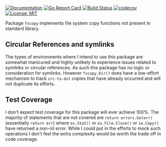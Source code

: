 [![Documentation](https://godoc.org/github.com/nofeaturesonlybugs/fscopy?status.svg)](http://godoc.org/github.com/nofeaturesonlybugs/fscopy)
[![Go Report Card](https://goreportcard.com/badge/github.com/nofeaturesonlybugs/fscopy)](https://goreportcard.com/report/github.com/nofeaturesonlybugs/fscopy)
[![Build Status](https://travis-ci.com/nofeaturesonlybugs/fscopy.svg?branch=master)](https://travis-ci.com/nofeaturesonlybugs/fscopy)
[![codecov](https://codecov.io/gh/nofeaturesonlybugs/fscopy/branch/master/graph/badge.svg)](https://codecov.io/gh/nofeaturesonlybugs/fscopy)
[![License: MIT](https://img.shields.io/badge/License-MIT-yellow.svg)](https://opensource.org/licenses/MIT)


Package `fscopy` implements file system copy functions not present in standard library.

##  Circular References and symlinks
The types of environments where I intend to use this package are somewhat manicured and highly unlikely to experience issues related to symlinks or circular references.  As such this package has no logic or consideration for symlinks.  However `fscopy.Dir()` does have a low-effort mechanism to track `src-to-dst` copies that have already occurred and will not duplicate its efforts.

## Test Coverage  
I don't expect test coverage for this package will ever achieve 100%.  The majority of statements that are not covered are `return errors.Go(err)` (essentially `return err`) where `os.Stat()` or `os.File.Close()` or `io.Copy()` have returned a non-nil error.  While I could put in the efforts to mock such operations I don't feel the extra complexity would be worth the trade off in code coverage.